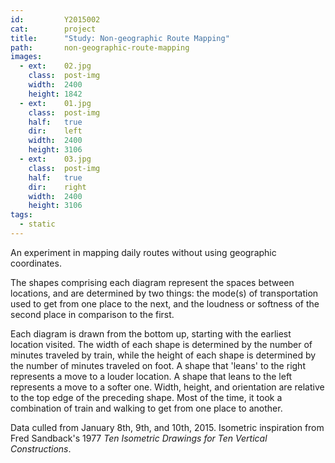 ```yaml
---
id:         Y2015002
cat:        project
title:      "Study: Non-geographic Route Mapping"
path:       non-geographic-route-mapping
images:
  - ext:    02.jpg
    class:  post-img
    width:  2400
    height: 1842
  - ext:    01.jpg
    class:  post-img
    half:   true
    dir:    left
    width:  2400
    height: 3106
  - ext:    03.jpg
    class:  post-img
    half:   true
    dir:    right
    width:  2400
    height: 3106
tags:
  - static
---
```

An experiment in mapping daily routes without using geographic coordinates. 

The shapes comprising each diagram represent the spaces between locations, and are determined by two things: the mode(s) of transportation used to get from one place to the next, and the loudness or softness of the second place in comparison to the first. 

Each diagram is drawn from the bottom up, starting with the earliest location visited. The width of each shape is determined by the number of minutes traveled by train, while the height of each shape is determined by the number of minutes traveled on foot. A shape that 'leans' to the right represents a move to a louder location. A shape that leans to the left represents a move to a softer one. Width, height, and orientation are relative to the top edge of the preceding shape. Most of the time, it took a combination of train and walking to get from one place to another. 

Data culled from January 8th, 9th, and 10th, 2015. Isometric inspiration from Fred Sandback's 1977 _Ten Isometric Drawings for Ten Vertical Constructions_.